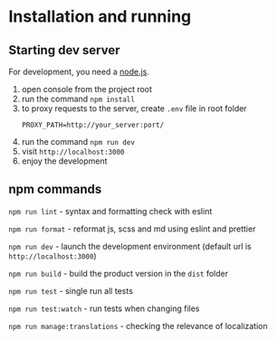 # Installation and running

## Starting dev server

For development, you need a [node.js](https://nodejs.org).

1.  open console from the project root
1.  run the command `npm install`
1.  to proxy requests to the server, create `.env` file in root folder
    ```
    PROXY_PATH=http://your_server:port/
    ```
1.  run the command `npm run dev`
1.  visit `http://localhost:3000`
1.  enjoy the development

## npm commands

`npm run lint` - syntax and formatting check with eslint

`npm run format` - reformat js, scss and md using eslint and prettier

`npm run dev` - launch the development environment (default url is `http://localhost:3000`)

`npm run build` - build the product version in the `dist` folder

`npm run test` - single run all tests

`npm run test:watch` - run tests when changing files

`npm run manage:translations` - checking the relevance of localization
